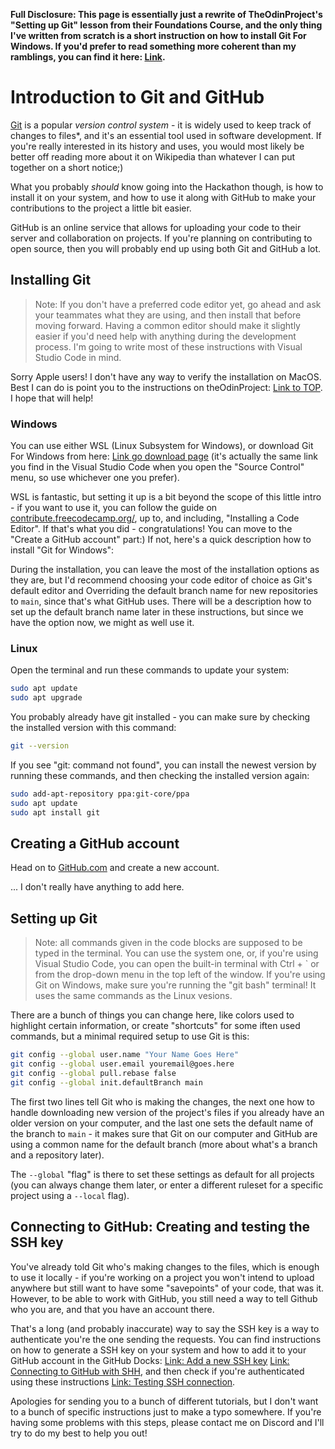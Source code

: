 **Full Disclosure: This page is essentially just a rewrite of TheOdinProject's "Setting up Git" lesson from their Foundations Course, and the only thing I've written from scratch is a short instruction on how to install Git For Windows. If you'd prefer to read something more coherent than my ramblings, you can find it here: [Link](https://www.theodinproject.com/lessons/foundations-setting-up-git).**

# Introduction to Git and GitHub

[Git](https://git-scm.com/) is a popular _version control system_ - it is widely used to keep track of changes to files*, and it's an essential tool used in software development. If you're really interested in its history and uses, you would most likely be better off reading more about it on Wikipedia than whatever I can put together on a short notice;)  

What you probably _should_ know going into the Hackathon though, is how to install it on your system, and how to use it along with GitHub to make your contributions to the project a little bit easier.  

GitHub is an online service that allows for uploading your code to their server and collaboration on projects. If you're planning on contributing to open source, then you will probably end up using both Git and GitHub a lot.  

## Installing Git

> Note: If you don't have a preferred code editor yet, go ahead and ask your teammates what they are using, and then install that before moving forward. Having a common editor should make it slightly easier if you'd need help with anything during the development process.
> I'm going to write most of these instructions with Visual Studio Code in mind.

Sorry Apple users! I don't have any way to verify the installation on MacOS. Best I can do is point you to the instructions on theOdinProject: [Link to TOP](https://www.theodinproject.com/lessons/foundations-setting-up-git#step-10-install-homebrew). I hope that will help!  

### Windows

You can use either WSL (Linux Subsystem for Windows), or download Git For Windows from here: [Link go download page](https://git-scm.com/download/win) (it's actually the same link you find in the Visual Studio Code when you open the "Source Control" menu, so use whichever one you prefer).  

WSL is fantastic, but setting it up is a bit beyond the scope of this little intro - if you want to use it, you can follow the guide on [contribute.freecodecamp.org/](https://contribute.freecodecamp.org/how-to-setup-wsl/), up to, and including, "Installing a Code Editor". If that's what you did - congratulations! You can move to the "Create a GitHub account" part:) If not, here's a quick description how to install "Git for Windows":

During the installation, you can leave the most of the installation options as they are, but I'd recommend choosing your code editor of choice as Git's default editor and Overriding the default branch name for new repositories to `main`, since that's what GitHub uses. There will be a description how to set up the default branch name later in these instructions, but since we have the option now, we might as well use it.

### Linux

Open the terminal and run these commands to update your system:

``` bash
sudo apt update
sudo apt upgrade
```

You probably already have git installed - you can make sure by checking the installed version with this command:

``` bash
git --version
```

If you see "git: command not found", you can install the newest version by running these commands, and then checking the installed version again:

``` bash
sudo add-apt-repository ppa:git-core/ppa
sudo apt update
sudo apt install git
```

## Creating a GitHub account

Head on to [GitHub.com](https://github.com/signup) and create a new account.

... I don't really have anything to add here.

## Setting up Git

> Note: all commands given in the code blocks are supposed to be typed in the terminal. You can use the system one, or, if you're using Visual Studio Code, you can open the built-in terminal with Ctrl + \` or from the drop-down menu in the top left of the window.
> If you're using Git on Windows, make sure you're running the "git bash" terminal! It uses the same commands as the Linux vesions.

There are a bunch of things you can change here, like colors used to highlight certain information, or create "shortcuts" for some iften used commands, but a minimal required setup to use Git is this:

``` bash
git config --global user.name "Your Name Goes Here"
git config --global user.email youremail@goes.here
git config --global pull.rebase false
git config --global init.defaultBranch main
```

The first two lines tell Git who is making the changes, the next one how to handle downloading new version of the project's files if you already have an older version on your computer, and the last one sets the default name of the branch to `main` - it makes sure that Git on our computer and GitHub are using a common name for the default branch (more about what's a branch and a repository later).

The `--global` "flag" is there to set these settings as default for all projects (you can always change them later, or enter a different ruleset for a specific project using a `--local` flag).  

## Connecting to GitHub: Creating and testing the SSH key

You've already told Git who's making changes to the files, which is enough to use it locally - if you're working on a project you won't intend to upload anywhere but still want to have some "savepoints" of your code, that was it. However, to be able to work with GitHub, you still need a way to tell Github who you are, and that you have an account there.

That's a long (and probably inaccurate) way to say the SSH key is a way to authenticate you're the one sending the requests. You can find instructions on how to generate a SSH key on your system and how to add it to your GitHub account in the GitHub Docks: [Link: Add a new SSH key](https://docs.github.com/en/authentication/connecting-to-github-with-ssh/adding-a-new-ssh-key-to-your-github-account) [Link: Connecting to GitHub with SHH](https://docs.github.com/en/authentication/connecting-to-github-with-ssh/generating-a-new-ssh-key-and-adding-it-to-the-ssh-agent), and then check if you're authenticated using these instructions [Link: Testing SSH connection](https://docs.github.com/en/authentication/connecting-to-github-with-ssh/testing-your-ssh-connection).

Apologies for sending you to a bunch of different tutorials, but I don't want to a bunch of specific instructions just to make a typo somewhere. If you're having some problems with this steps, please contact me on Discord and I'll try to do my best to help you out!
